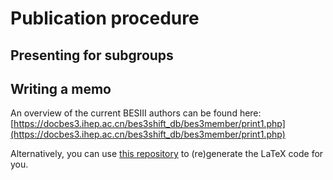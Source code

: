 # Publication procedure

## Presenting for subgroups

## Writing a memo

An overview of the current BESIII authors can be found here: <br>
[https://docbes3.ihep.ac.cn/bes3shift_db/bes3member/print1.php](https://docbes3.ihep.ac.cn/bes3shift_db/bes3member/print1.php)

Alternatively, you can use
[this repository](http://code.ihep.ac.cn/maxx/besiiiauthorlist) to (re)generate
the LaTeX code for you.
